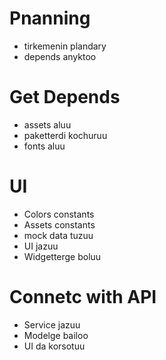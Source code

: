 # Pnanning

- tirkemenin plandary
- depends anyktoo

# Get Depends

- assets aluu
- paketterdi kochuruu
- fonts aluu

# UI

- Colors constants
- Assets constants
- mock data tuzuu
- UI jazuu
- Widgetterge boluu

# Connetc with API

- Service jazuu
- Modelge bailoo
- UI da korsotuu

#
